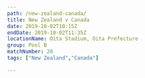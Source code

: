 ```yaml
---
path: /new-zealand-canada/
title: New Zealand v Canada
date: 2019-10-02T10:15Z
endDate: 2019-10-02T11:35Z
locationName: Oita Stadium, Oita Prefecture
group: Pool B
matchNumber: 20
tags: ["New Zealand","Canada"]

---
```

